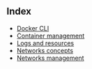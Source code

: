## Index
- <a href="#docker">Docker CLI</a>
- <a href="#Container management">Container management</a>
- <a href="Logs and resources">Logs and resources</a>
- <a href="Networks concepts">Networks concepts</a>
- <a href="Networks management">Networks management</a>